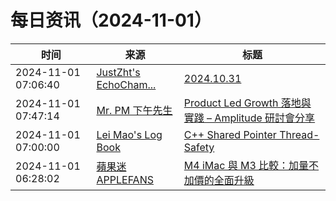 ﻿# 每日资讯（2024-11-01）

|时间|来源|标题|
|---|---|---|
|2024-11-01 07:06:40|[JustZht's EchoCham...](https://www.justzht.com/rss/)|[2024.10.31](https://www.justzht.com/2024-10-31/)|
|2024-11-01 07:47:14|[Mr. PM 下午先生](http://mrpm.cc/?feed=rss2)|[Product Led Growth 落地與實踐 – Amplitude 研討會分享](https://mrpm.cc/?p=1692)|
|2024-11-01 07:00:00|[Lei Mao's Log Book](https://leimao.github.io/atom.xml)|[C++ Shared Pointer Thread-Safety](https://leimao.github.io/blog/CPP-Shared-Ptr-Thread-Safety/)|
|2024-11-01 06:28:02|[蘋果迷 APPLEFANS](https://applefans.today/feed/)|[M4 iMac 與 M3 比較：加量不加價的全面升級](https://applefans.today/2024-11-imac-m4-vs-m3-compared/)|
